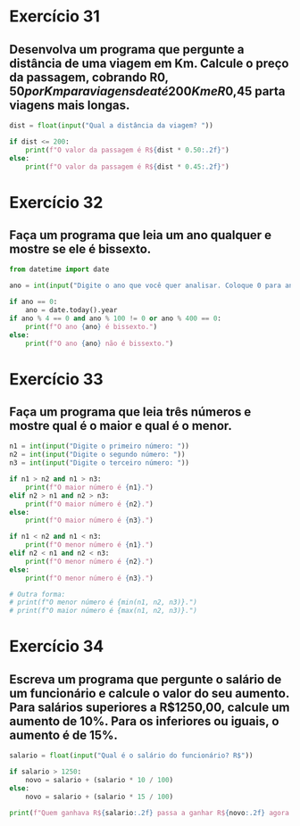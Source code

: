 # Exercício 31
## Desenvolva um programa que pergunte a distância de uma viagem em Km. Calcule o preço da passagem, cobrando R$0,50 por Km para viagens de até 200Km e R$0,45 parta viagens mais longas.

```py
dist = float(input("Qual a distância da viagem? "))

if dist <= 200:
    print(f"O valor da passagem é R${dist * 0.50:.2f}")
else:
    print(f"O valor da passagem é R${dist * 0.45:.2f}")
```

# Exercício 32
## Faça um programa que leia um ano qualquer e mostre se ele é bissexto.

```py
from datetime import date

ano = int(input("Digite o ano que você quer analisar. Coloque 0 para analisar o ano atual: "))

if ano == 0:
    ano = date.today().year
if ano % 4 == 0 and ano % 100 != 0 or ano % 400 == 0:
    print(f"O ano {ano} é bissexto.")
else:
    print(f"O ano {ano} não é bissexto.")
```

# Exercício 33
## Faça um programa que leia três números e mostre qual é o maior e qual é o menor.

```py
n1 = int(input("Digite o primeiro número: "))
n2 = int(input("Digite o segundo número: "))
n3 = int(input("Digite o terceiro número: "))

if n1 > n2 and n1 > n3:
    print(f"O maior número é {n1}.")
elif n2 > n1 and n2 > n3:
    print(f"O maior número é {n2}.")
else:
    print(f"O maior número é {n3}.")

if n1 < n2 and n1 < n3:
    print(f"O menor número é {n1}.")
elif n2 < n1 and n2 < n3:
    print(f"O menor número é {n2}.")
else:
    print(f"O menor número é {n3}.")

# Outra forma:
# print(f"O menor número é {min(n1, n2, n3)}.")
# print(f"O maior número é {max(n1, n2, n3)}.")
```

# Exercício 34
## Escreva um programa que pergunte o salário de um funcionário e calcule o valor do seu aumento. Para salários superiores a R$1250,00, calcule um aumento de 10%. Para os inferiores ou iguais, o aumento é de 15%.

```py
salario = float(input("Qual é o salário do funcionário? R$"))

if salario > 1250:
    novo = salario + (salario * 10 / 100)
else:
    novo = salario + (salario * 15 / 100)

print(f"Quem ganhava R${salario:.2f} passa a ganhar R${novo:.2f} agora.")
```